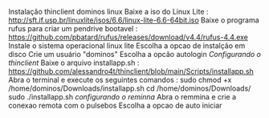 Instalação thinclient dominos linux
Baixe a iso do Linux Lite : http://sft.if.usp.br/linuxlite/isos/6.6/linux-lite-6.6-64bit.iso
Baixe o programa rufus para criar um pendrive bootavel : https://github.com/pbatard/rufus/releases/download/v4.4/rufus-4.4.exe
Instale o sistema operacional linux lite
Escolha a opcao de instalção em disco
Crie um usuário "dominos"
Escolha a opcão autologin
*Configurando o thinclient*
Baixe o arquivo installapp.sh : [
](https://github.com/alessandro4t/thinclient/blob/main/Scripts/installapp.sh)https://github.com/alessandro4t/thinclient/blob/main/Scripts/installapp.sh
Abra o terminal e execute os seguintes comandos :
sudo chmod +x /home/dominos/Downloads/installapp.sh
cd /home/dominos/Downloads/
sudo ./installapp.sh
*configurando o reminna*
Abra o remmina e crie a conexao remota com o pulsebos
Escolha a opcao de auto iniciar
